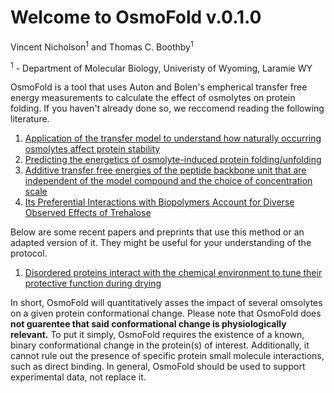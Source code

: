 # Welcome to OsmoFold v.0.1.0

Vincent Nicholson<sup>1</sup> and Thomas C. Boothby<sup>1</sup>

<sup>1</sup> - Department of Molecular Biology, Univeristy of Wyoming, Laramie WY

OsmoFold is a tool that uses Auton and Bolen's empherical transfer free energy measurements to calculate the effect of osmolytes on protein folding. If you haven't already done so, we reccomend reading the following literature.


1.   [Application of the transfer model to understand how naturally occurring osmolytes affect protein stability](https://pubmed.ncbi.nlm.nih.gov/17875431/)
2.   [Predicting the energetics of osmolyte-induced protein folding/unfolding](https://pubmed.ncbi.nlm.nih.gov/16214887/)
3.   [Additive transfer free energies of the peptide backbone unit that are independent of the model compound and the choice of concentration scale](https://pubmed.ncbi.nlm.nih.gov/14756570/)
4.   [Its Preferential Interactions with Biopolymers Account for Diverse Observed Effects of Trehalose](https://www.ncbi.nlm.nih.gov/pmc/articles/PMC4572414/)

Below are some recent papers and preprints that use this method or an adapted version of it. They might be useful for your understanding of the protocol.



1.   [Disordered proteins interact with the chemical environment to tune their
protective function during drying](https://www.biorxiv.org/content/10.1101/2024.02.28.582506v1.full.pdf)

In short, OsmoFold will quantitatively asses the impact of several omsolytes on a given protein conformational change. Please note that OsmoFold does **not guarentee that said conformational change is physiologically relevant.** To put it simply, OsmoFold requires the existence of a known, binary conformational change in the protein(s) of interest. Additionally, it cannot rule out the presence of specific protein small molecule interactions, such as direct binding. In general, OsmoFold should be used to support experimental data, not replace it.
